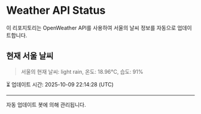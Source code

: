 
# Weather API Status

이 리포지토리는 OpenWeather API를 사용하여 서울의 날씨 정보를 자동으로 업데이트합니다.

## 현재 서울 날씨
> 서울의 현재 날씨: light rain, 온도: 18.96°C, 습도: 91%

⏳ 업데이트 시간: 2025-10-09 22:14:28 (UTC)

---
자동 업데이트 봇에 의해 관리됩니다.
